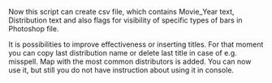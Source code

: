 Now this script can create csv file, which contains Movie_Year text, Distribution text and also flags for visibility of specific types of bars in Photoshop file.

It is possibilities to improve effectiveness or inserting titles. For that moment you can copy last distribution name or delete last title in case of e.g. misspell.
 Map with the most common distributors is added. You can now use it, but still you do not have instruction about using it in console.
 
